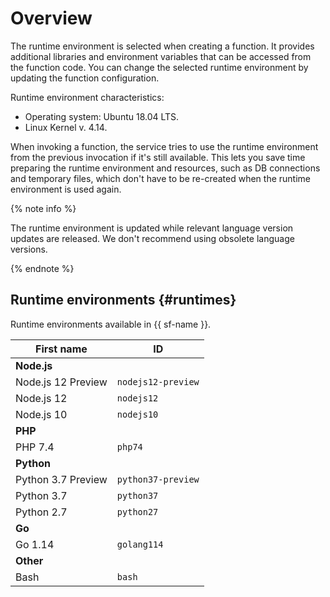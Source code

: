 # Overview

The runtime environment is selected when creating a function. It provides additional libraries and environment variables that can be accessed from the function code. You can change the selected runtime environment by updating the function configuration.

Runtime environment characteristics:

- Operating system: Ubuntu 18.04 LTS.
- Linux Kernel v. 4.14.

When invoking a function, the service tries to use the runtime environment from the previous invocation if it's still available. This lets you save time preparing the runtime environment and resources, such as DB connections and temporary files, which don't have to be re-created when the runtime environment is used again.

{% note info %}

The runtime environment is updated while relevant language version updates are released. We don't recommend using obsolete language versions.

{% endnote %}

## Runtime environments {#runtimes}

Runtime environments available in {{ sf-name }}.

| First name | ID |
| ---- | ---- |
| **Node.js** |  |
| Node.js 12 Preview | `nodejs12-preview` |
| Node.js 12 | `nodejs12` |
| Node.js 10 | `nodejs10` |
| **PHP** |  |
| PHP 7.4 | `php74` |
| **Python** |  |
| Python 3.7 Preview | `python37-preview` |
| Python 3.7 | `python37` |
| Python 2.7 | `python27` |
| **Go** |  |
| Go 1.14 | `golang114` |
| **Other** |  |
| Bash | `bash` |

